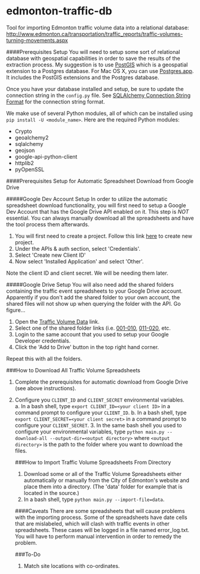 # edmonton-traffic-db
Tool for importing Edmonton traffic volume data into a relational database:
http://www.edmonton.ca/transportation/traffic_reports/traffic-volumes-turning-movements.aspx

####Prerequisites Setup
You will need to setup some sort of relational database with geospatial capabilities in order to save the results of the extraction process. My suggestion is to use [PostGIS](http://postgis.net/install) which is a geospatial extension to a Postgres database. For Mac OS X, you can use [Postgres.app](http://postgresapp.com/). It includes the PostGIS extensions and the Postgres database.

Once you have your database installed and setup, be sure to update the connection string in the ``config.py`` file. See [SQLAlchemy Connection String Format](http://docs.sqlalchemy.org/en/rel_0_9/core/engines.html) for the connection string format.

We make use of several Python modules, all of which can be installed using ``pip install -U <module_name>``. Here are the required Python modules:  
* Crypto
* geoalchemy2
* sqlalchemy
* geojson
* google-api-python-client
* httplib2
* pyOpenSSL

####Prerequisites Setup for Automatic Spreadsheet Download from Google Drive  

#####Google Dev Account Setup
In order to utilize the automatic spreadsheet download functionality, you will first need to setup a Google Dev Account that has the Google Drive API enabled on it. This step is *NOT* essential. You can always manually download all the spreadsheets and have the tool process them afterwards.

1. You will first need to create a project. Follow this link [here](https://console.developers.google.com/flows/enableapi?apiid=drive) to create new project.
2. Under the APIs & auth section, select 'Credentials'.
3. Select 'Create new Client ID'
4. Now select 'Installed Application' and select 'Other'.

Note the client ID and client secret. We will be needing them later.

#####Google Drive Setup
You will also need add the shared folders containing the traffic event spreadsheets to your Google Drive account. Apparently if you don't add the shared folder to your own account, the shared files will not show up when querying the folder with the API. Go figure...

1. Open the [Traffic Volume Data](http://www.edmonton.ca/transportation/traffic_reports/traffic-volumes-turning-movements.aspx) link.
2. Select one of the shared folder links (i.e. [001-010](https://docs.google.com/open?id=0B35cJTkjHnLNNGMwNTE3YzItYjcyZi00NTI5LThmMWMtOTE2ZTJiMjRiNWU2&start=0&num=10), [011-020](https://docs.google.com/open?id=0B35cJTkjHnLNNDY4MmY2NGQtOTZkYS00MWNjLWFiNzItMDI3MDZlNjFhMGEx&start=0&num=10), etc.
3. Login to the same account that you used to setup your Google Developer credentials.
4. Click the 'Add to Drive' button in the top right hand corner.

Repeat this with all the folders.

###How to Download All Traffic Volume Spreadsheets
1. Complete the prerequisites for automatic download from Google Drive (see above instructions).
2. Configure you ``CLIENT_ID`` and ``CLIENT_SECRET`` environmental variables.  
  a. In a bash shell, type ``export CLIENT_ID=<your client ID>`` in a command prompt to configure your ``CLIENT_ID``.
    b. In a bash shell, type ``export CLIENT_SECRET=<your client secret>`` in a command prompt to configure your ``CLIENT_SECRET``.
    3. In the same bash shell you used to configure your environmental variables, type ``python main.py --download-all --output-dir=<output directory>`` where ``<output directory>`` is the path to the folder where you want to download the files.

    ###How to Import Traffic Volume Spreadsheets From Directory
    1. Download some or all of the Traffic Volume Spreadsheets either automatically or manually from the City of Edmonton's website and place them into a directory. (The 'data' folder for example that is located in the source.)
    2. In a bash shell, type ``python main.py --import-file=data``.

    ####Caveats
    There are some spreadsheets that will cause problems with the importing process. Some of the spreadsheets have date cells that are mislabeled, which will clash with traffic events in other spreadsheets. These cases will be logged in a file named
    error_log.txt. You will have to perform manual intervention in order to remedy the problem.

    ###To-Do
    1. Match site locations with co-ordinates.
